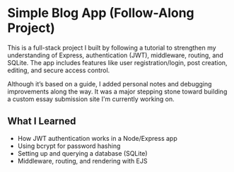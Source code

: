 # Simple Blog App (Follow-Along Project)

This is a full-stack project I built by following a tutorial to strengthen my understanding of Express, authentication (JWT), middleware, routing, and SQLite. The app includes features like user registration/login, post creation, editing, and secure access control.

Although it’s based on a guide, I added personal notes and debugging improvements along the way. It was a major stepping stone toward building a custom essay submission site I'm currently working on.

## What I Learned
- How JWT authentication works in a Node/Express app
- Using bcrypt for password hashing
- Setting up and querying a database (SQLite)
- Middleware, routing, and rendering with EJS
